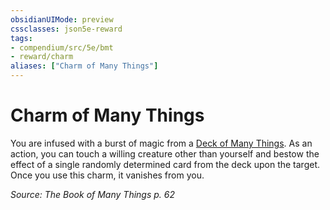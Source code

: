 ```yaml
---
obsidianUIMode: preview
cssclasses: json5e-reward
tags:
- compendium/src/5e/bmt
- reward/charm
aliases: ["Charm of Many Things"]
---
```

# Charm of Many Things

You are infused with a burst of magic from a [Deck of Many Things](2-Mechanics/CLI/items/deck-of-many-things.md). As an action, you can touch a willing creature other than yourself and bestow the effect of a single randomly determined card from the deck upon the target. Once you use this charm, it vanishes from you.

*Source: The Book of Many Things p. 62*